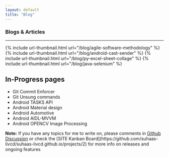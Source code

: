 ```yaml
---
layout: default
title: "Blog"
---
```


### <i class="fa fa-rss fa-lg"></i> Blogs & Articles

<hr/>

<div class="thumbnail-link-container">
{% include url-thumbnail.html url="/blog/agile-software-methodology" %}
{% include url-thumbnail.html url="/blog/android-cast-sender" %}
{% include url-thumbnail.html url="/blog/py-excel-sheet-collage" %}
{% include url-thumbnail.html url="/blog/java-selenium" %}
</div>

## In-Progress pages

- Git Commit Enforcer
- Git Unsung commands
- Android TASKS API
- Android Material design
- Android Automotive
- Android AIDL-MVVM
- Android OPENCV Image Processing

<div markdown="span" class="alert alert-secondary" role="alert"><i class="fa fa-info-circle"></i>
 <b>Note:</b> If you have any topics for me to write on, please comments in <a href="https://github.com/suhaas-livcd/suhaas-livcd.github.io/discussions">Github Discussion</a> or check the [SITE Kanban Board](https://github.com/suhaas-livcd/suhaas-livcd.github.io/projects/2) for more info on releases and ongoing features</div> 
       